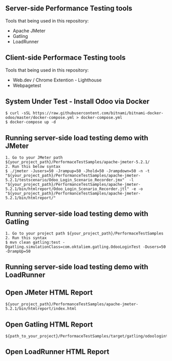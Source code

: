 ## Server-side Performance Testing tools
Tools that being used in this repository:
- Apache JMeter
- Gatling
- LoadRunner

## Client-side Performace Testing tools
Tools that being used in this repository:
- Web.dev / Chrome Extention - Lighthouse
- Webpagetest

## System Under Test - Install Odoo via Docker
```
$ curl -sSL https://raw.githubusercontent.com/bitnami/bitnami-docker-odoo/master/docker-compose.yml > docker-compose.yml
$ docker-compose up -d
```

## Running server-side load testing demo with JMeter
```properties
1. Go to your JMeter path ${your_project_path}/PerformaceTestSamples/apache-jmeter-5.2.1/
2. Run this below syntax
$ ./jmeter -Jusers=50 -Jrampup=50 -Jhold=50 -Jrampdown=50 -n -t "${your_project_path}/PerformanceTestSamples/apache-jmeter-5.2.1/testscenario/Odoo_Login_Scenario_Recorder.jmx"  -l "${your_project_path}/PerformanceTestSamples/apache-jmeter-5.2.1/bin/htmlreport/Odoo_Login_Scenario_Recorder.jtl" -e -o "${your_project_path}/PerformanceTestSamples/apache-jmeter-5.2.1/bin/htmlreport/"

```


## Running server-side load testing demo with Gatling
```properties
1. Go to your project path ${your_project_path}/PerformaceTestSamples
2. Run this syntax
$ mvn clean gatling:test -Dgatling.simulationClass=com.oktaliem.gatling.OdooLoginTest -Dusers=50 -DrampUp=50

```

## Running server-side load testing demo with LoadRunner



## Open JMeter HTML Report
```
${your_project_path}/PerformanceTestSamples/apache-jmeter-5.2.1/bin/htmlreport/index.html
```

## Open Gatling HTML Report
```
${path_to_your_project}/PerformaceTestSamples/target/gatling/odoologintest-${gatling_id_report}/index.html
```

## Open LoadRunner HTML Report





